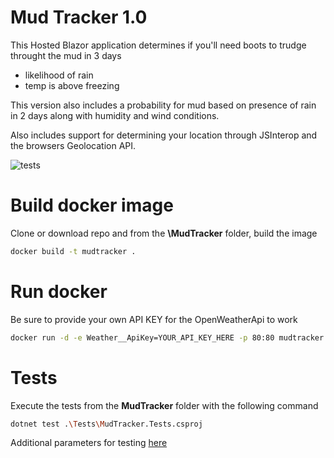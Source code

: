 # Mud Tracker 1.0
This Hosted Blazor application determines if you'll need boots to trudge throught the mud in 3 days
- likelihood of rain
- temp is above freezing

This version also includes a probability for mud based on presence of rain in 2 days along with humidity and wind conditions.

Also includes support for determining your location through JSInterop and the browsers Geolocation API.

![tests](https://github.com/shanabus/mudtracker/actions/workflows/dotnet.yml/badge.svg)

# Build docker image
Clone or download repo and from the **\MudTracker** folder, build the image

```bash
docker build -t mudtracker .
```

# Run docker
Be sure to provide your own API KEY for the OpenWeatherApi to work

```bash
docker run -d -e Weather__ApiKey=YOUR_API_KEY_HERE -p 80:80 mudtracker:latest --rm
```

# Tests
Execute the tests from the **MudTracker** folder with the following command

```bash
dotnet test .\Tests\MudTracker.Tests.csproj
```

Additional parameters for testing [here](https://docs.microsoft.com/en-us/dotnet/core/tools/dotnet-test)
